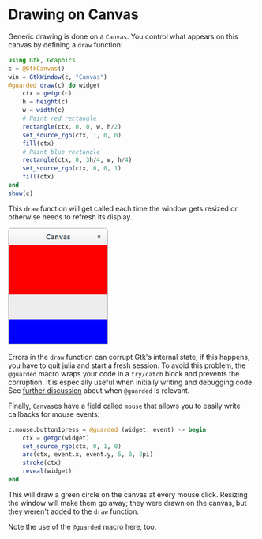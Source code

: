 # Drawing on Canvas

Generic drawing is done on a `Canvas`. You control what appears on this canvas by defining a `draw` function:

```julia
using Gtk, Graphics
c = @GtkCanvas()
win = GtkWindow(c, "Canvas")
@guarded draw(c) do widget
    ctx = getgc(c)
    h = height(c)
    w = width(c)
    # Paint red rectangle
    rectangle(ctx, 0, 0, w, h/2)
    set_source_rgb(ctx, 1, 0, 0)
    fill(ctx)
    # Paint blue rectangle
    rectangle(ctx, 0, 3h/4, w, h/4)
    set_source_rgb(ctx, 0, 0, 1)
    fill(ctx)
end
show(c)
```
This `draw` function will get called each time the window gets resized or otherwise needs to refresh its display.

![canvas](../doc/figures/canvas.png)

Errors in the `draw` function can corrupt Gtk's internal state; if
this happens, you have to quit julia and start a fresh session. To
avoid this problem, the `@guarded` macro wraps your code in a
`try/catch` block and prevents the corruption. It is especially useful
when initially writing and debugging code. See [further
discussion](../doc/more_signals.md) about when `@guarded` is relevant.

Finally, `Canvas`es have a field called `mouse` that allows you to
easily write callbacks for mouse events:

```julia
c.mouse.button1press = @guarded (widget, event) -> begin
    ctx = getgc(widget)
    set_source_rgb(ctx, 0, 1, 0)
    arc(ctx, event.x, event.y, 5, 0, 2pi)
    stroke(ctx)
    reveal(widget)
end
```

This will draw a green circle on the canvas at every mouse click.
Resizing the window will make them go away; they were drawn on the
canvas, but they weren't added to the `draw` function.

Note the use of the `@guarded` macro here, too.
